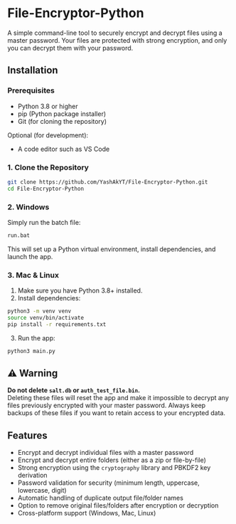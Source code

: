 # File-Encryptor-Python

A simple command-line tool to securely encrypt and decrypt files using a master password. Your files are protected with strong encryption, and only you can decrypt them with your password.

## Installation

### Prerequisites

- Python 3.8 or higher
- pip (Python package installer)
- Git (for cloning the repository)

Optional (for development):
- A code editor such as VS Code


### 1. Clone the Repository

```sh
git clone https://github.com/YashAkYT/File-Encryptor-Python.git
cd File-Encryptor-Python
```

### 2. Windows

Simply run the batch file:

```sh
run.bat
```

This will set up a Python virtual environment, install dependencies, and launch the app.

### 3. Mac & Linux

1. Make sure you have Python 3.8+ installed.
2. Install dependencies:

```sh
python3 -m venv venv
source venv/bin/activate
pip install -r requirements.txt
```

3. Run the app:

```sh
python3 main.py
```

## ⚠️ Warning

**Do not delete `salt.db` or `auth_test_file.bin`.**  
Deleting these files will reset the app and make it impossible to decrypt any files previously encrypted with your master password. Always keep backups of these files if you want to retain access to your encrypted data.

## Features

- Encrypt and decrypt individual files with a master password
- Encrypt and decrypt entire folders (either as a zip or file-by-file)
- Strong encryption using the `cryptography` library and PBKDF2 key derivation
- Password validation for security (minimum length, uppercase, lowercase, digit)
- Automatic handling of duplicate output file/folder names
- Option to remove original files/folders after encryption or decryption
- Cross-platform support (Windows, Mac, Linux)